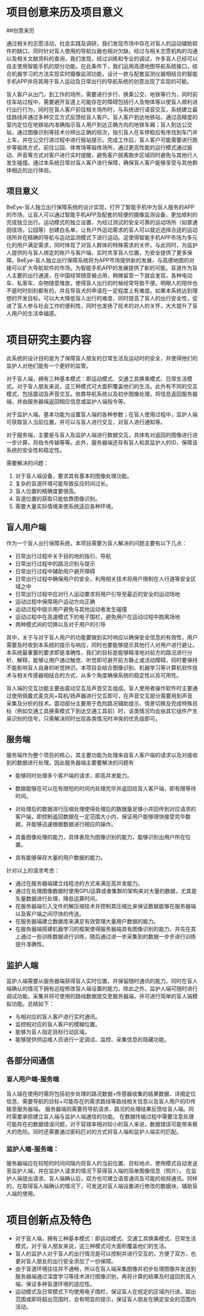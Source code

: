 # 项目创意来历及项目意义

##创意来历

通过相关的志愿活动，社会实践及调研，我们发现市场中存在对盲人的运动辅助软件的缺口，同时针对盲人使用的导航仪器也相对欠缺。经过与相关志愿机构的沟通以及相关文献资料的查询，我们发现，经过训练和专业的调试，许多盲人已经可以自主使用智能手机的部分功能。在此条件下，我们运用高德地图导航系统接口，结合机器学习的方法实现实时摄像监测功能，设计一款与配套监测仪器相结合的智能手机APP并将其用于盲人运动及日常出行的导航系统的创意出现了实现的可能。

盲人客户从出门，到工作的场所，需要进行步行、换乘公交、地铁等行为，同时前往车站过程中，需要避开盲道上可能存在的障碍包括行人及物体等以使盲人顺利进行出行行为，同时在盲人客户前往相关场所时，与系统进行语音交互，系统建立最佳路线并通过多种交互方式反馈给盲人客户。盲人客户到达地铁站，通过高精度的室内定位在地铁站内准确指示盲人用户到达正确方向的地铁车厢；盲人到达公交站，通过图像识别等技术分辨出正确的班次，指引盲人在车停稳后有序找到车门并上车，并在公交行进过程中进行报站提示。完成工作后，盲人客户可能需要进行跑步等锻炼方式，前往公园、体育场等锻炼场所，通过更高性能的运行模式通过振动、声音等方式对客户进行实时提醒，避免客户脱离跑步区域同时避免与其他行人发生碰撞。通过本系统日常对盲人客户进行保障，确保盲人客户能够享受与其他群体相近的出行体验。

## 项目意义

BeEye-盲人独立出行保障系统的设计实现，打开了智能手机中为盲人服务的APP的市场，让盲人可以通过智能手机APP及配套的轻便的摄像监测设备，更加顺利的完成独立出行。运动模式的独立设置，为经过测试的安全可靠的运动场所（如普通田径场，公园等）创建白名单，让有户外运动需求的盲人可以就近选择合适的运动场所并在精确的导航与运动监测模式下进行运动。这使得智能手机APP市场为多元化的用户满足需求，同时体现了对盲人群体的特殊需求的关怀。与此同时，为监护人提供的与盲人绑定的账户与客户端，实时共享盲人位置，为安全提供了更多保障。BeEye-盲人独立出行保障系统将为APP市场提供新的发展，与高德地图的对接可以扩大导航软件的市场。为智能手机APP的发展提供了新的可能。盲道作为盲人主要的出行通道，在中国经常随意被占用，稍微留意一下就会发现，各种电动车、私家车、杂物随意堆放，使得盲人出行的时候经常导致不便。明眼人的陪伴也不是时时刻刻都有的，并且导盲犬的申请在一定程度上有难度。如果本系统达到理想的开发目标，可以大大降低盲人出行的难度、同时提高了盲人的出行安全性，促进了盲人参与社会工作的便利性，同时也发扬了技术的对人的关怀，大大提升了盲人用户的生活幸福感。

 # 项目研究主要内容

此系统的设计目的是为了保障盲人朋友的日常生活及运动时的安全，并使得他们的监护人对他们能有一个更好的监管。

对于盲人端，拥有三种基本模式：即运动模式、交通工具换乘模式、日常生活模式。对于盲人朋友来说，这三种模式可大面积覆盖他们的生活。此外有不同的交互模式，包括震动及声音交互。依靠导航系统以及初步图像处理，将信息返回服务器端，并由服务器端返回相应信息或监护人端指令等。

对于监护人端，基本功能为设置盲人端的各种参数；在盲人使用过程中，监护人端可获取盲人当前位置，并可以与盲人进行交互，对盲人进行通知等。

对于服务端，主要是与盲人及监护人端进行数据交互，具体有对返回的图像进行进一步计算，将指令传输等等。此外，服务器端还存有盲人和其监护人的ID，保障该系统的安全性和稳定性。

需要解决的问题：

1. 对于盲人端设备，要求其有基本的图像处理功能。
2. 复杂的盲道环境可能导致反应时间过长。
3. 盲人位置的精确度要很高。
4. 盲道位置的获取只能依靠图像识别。
5. 需要大量实际情境来使系统适应各种环境。

 ## 盲人用户端

作为一个盲人出行保障系统，本项目需要为盲人解决的问题主要有以下几点：

- 日常出行过程中关于目的地的指引、导航
- 日常出行过程中的路况识别与提示
- 日常出行过程中辅助用户避开障碍
- 日常出行过程中确保用户的安全，利用相关技术将用户限制在人行道等安全区域之中
- 日常出行过程中应对行人运动要求将用户引导至最近的安全的运动场地
- 运动过程中保障用户运动方向正确
- 运动过程中提示用户避免与其他运动者发生碰撞
- 运动过程中在高速模式下的电子围栏，避免用户在运动过程中跑离场地
- 两种模式间的切换以及对于用户的引导

其中，关于与对于盲人用户的功能要做到实时响应以确保安全信息的有效性，用户需要及时收到本系统的提示与响应，同时也要能够提示其他行人对用户进行避让。本系统最重要的要求即是准确性，我们的目标是能够精准地对前方的路况进行分析、解释，能够让用户通过触觉、听觉即可避开前方静止或活动障碍，同时要保持不能影响盲人自身的听觉辨识。本项目会结合图像识别、机器学习等计算机软件技术与相关传感器相结合的方式，从多个角度确保系统的稳定性以及可用性。

盲人端的交互功能主要由震动交互及声音交互组成。盲人使用者操作软件时主要通过使用佩戴式麦克风+耳机/扬声器进行交互即可，在声音交互部分需要用到声音采集及分析的技术。震动部分主要用于危险路况辅助提示、情景切换及完成特殊目标（例如交通工具换乘模式下到达交通工具前）时，该类情况均会由其它组件产生易识别的信号，只需解决同时出现各类情况时冲突的优先级即可。

## 服务端

服务端作为整个项目的核心，其主要功能为处理来自盲人客户端的请求以及对接收到的数据进行处理。因此服务器端主要要解决的问题有

- 能够同时处理多个客户端的请求，即高并发能力。

- 数据能够在可以在有限短的时间内处理完毕并返回给盲人客户端，即有限等待时间。

- 对处理后的数据进行压缩处理使得处理后的数据量足够小并回传到对应请求的客户端，即控制返回数据在一定范围大小内，保证用户能够很快接受完毕数据，并能够迅速根据数据进行相应的操作。

- 具备图像处理的能力，具体表现为图像识别的能力，能够识别出用户所在位置。

- 具有能够保存大量的用户数据的能力。

针对以上的请求考虑：

- 通过在服务器端建立线程池的方式来满足高并发能力。
- 通过在处理图像数据时使用GPU运算或者集群的架构来对大量的数据，尤其是矢量数据进行处理，降低运算时间。
- 在服务器端引入文件的解压缩技术并控制其压缩比来保证数据能够在服务器端以及客户端之间尽快的传送。
- 在服务器端建立数据库来满足有效管理大量用户数据的能力。
- 在服务器端搭建机器学习的框架使得服务器端具有图像识别的能力，并先在其上通过一些训练数据进行训练，随后通过进一步采集到的数据一步步进行训练提升准确性。

## 监护人端

监护人端需要从服务器端获得盲人实时位置，并保留随时通讯的能力。同时在盲人端确认的情况下拥有远程修改盲人端设置的能力。除此之外，监护人端可随时进行调试功能。采集并将可使用的路线数据提交至服务器端，并可进行简单的盲人端模拟功能。总结如下：

- 与相对应的盲人客户进行实时通讯。
- 监控相对应的盲人客户的模糊位置。
- 能够为盲人指定目标行动区域。
- 能够提供供运维人员进行一定调试、监控、采集信息的隐藏功能。

## 各部分间通信

###  盲人用户端-服务端

盲人端在使用时需将包括初步处理的路况数据+传感器收集的结果数据、详细定位信息、需要导航的目标+可能存在的需求路线等路线相关信息以及盲人用户的ID传输至服务器端。
服务器端则需要将导航请求、路况的处理结果反馈给盲人端。同时需要承担建立盲人端与监护人端通信的功能。
在数据传输过程中需要注意处理可能存在的数据错误问题，对于容错率相对较小的盲人来说，数据错误可能带来极大的危险。同时还需要通过密码匹对的方式将盲人端和监护人端实时匹配。

### 监护人端-服务端：

服务器端应在较短的时间间隔内将盲人的当前位置、目标地点、使用模式自动发送至监护人端，并在监护人请求的情况下获得盲人端的简单图像信息（照片）。
在监护人端提出请求、盲人端确认后，双方也可建立语音通讯及可能的视频通讯。同样的，在取得盲人端确认的情况下，可发送对盲人端设置进行修改的数据块，辅助盲人端的使用。

# 项目创新点及特色

- 对于盲人端，拥有三种基本模式：即运动模式、交通工具换乘模式、日常生活模式。对于盲人朋友来说，这三种模式可大面积覆盖他们的生活。
- 盲人的监护人对于盲人的出行情况是可以控制并进行交互的，方便了双方，也更对盲人朋友的出行安全添加了一份保障。
- 由于盲道环境往往并不通畅，所以在盲人端采集图像并初步处理图像并发送到服务器端通过深度学习等技术进行图像识别，再将计算的结果及时返回到盲人端，保证多种盲道环境的适应性。
- 运动模式及日常模式下均使用电子围栏，保证盲人在规定的区域内行进。超出范围或即将超出范围时，会有明显的提示，保证盲人朋友在确定安全的范围内活动。
